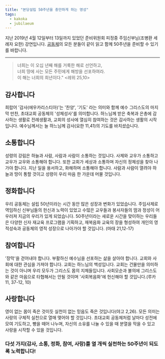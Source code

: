 ```yaml
---
title: "본당설립 50주년을 충만하게 하는 영성"
tags:
  - kakoka
  - jubilaeum
---
```


지난 2019년 4월 12일부터 13일까지 있었던 준비위원회 피정중
주임신부님(조병환 세례자 요한) 강연입니다.
[공동체](http://www.kakoka.de/zbxe/ "쾰른 한인 천주교회")의
모든 분들이 같이 읽고 함께 50주년을 준비할 수 있기를 바랍니다.

---

>너희는 이 오십 년째 해를 거룩한 해로 선언하고,  
>너희 땅에 사는 모든 주민에게 해방을 선포하여라.  
>이 해는 너희의 희년이다." <레위 25,10>

## 감사합니다

희랍어 '감사(에우카리스티아)'는 '찬양', '기도' 라는 의미와 함께 예수 그리스도의 마지막 만찬, 초대교회 공동체의 '성체성사'를 의미합니다. 하느님께 받은 축복과 은총에 감사하는 생활로 전례생활과, 교회의 성사에 열심히 참여하는 것은 감사하는 생활의 시작입니다. 예수님께서는 늘 하느님께 감사(요한 11,41)의 기도를 바치셨습니다.

## 소통합니다

성령의 강림은 하늘과 사람, 사람과 사람이 소통하는 것입니다. 사제와 교우가 소통하고 교우가 교우와 소통해야 합니다. 또한 교회가 세상과 소통하며 자신의 정체성을 찾아 나가야 합니다. 지난 일을 용서하고, 화해하며 소통해야 합니다. 사람과 사람이 열려야 하늘과 땅이 통할 것이고 성령이 우리 마음 한 가운데 머물 것입니다.

## 정화합니다

우리 공동체는 설립 50년이라는 시간 동안 많은 성장과 변화가 있었습니다. 주임사제로 역임하신 신부님들의 헌신과 노력이 있었고 수많은 교우들과 봉사자들의 땀과 정성이 어우러져 지금의 우리가 있게 되었습니다. 50주년이라는 새로운 시간을 맞이하는 우리들은 다양한 신자 재교육 프로그램을 기획하고, 재복음화 교육의 장을 형성하여 개인의 영적성숙과 공동체의 영적 성장으로 나아가야 할 것입니다. (마태 21,12-17)

## 참여합니다

'장막'을 걷어내야 합니다. 부활하신 예수님을 선포하는 삶을 살아야 합니다. 교회와 사회에 대한 관심을 가져야 합니다. 교회는 하느님의 백성입니다. 교회는 건물만을 의미하는 것이 아니며 우리 모두가 그리스도 몸의 지체들입니다. 사회모순과 불의에 그리스도와 같은 마음으로 타협해서는 안될 것이며 '사회복음화'에 헌신해야 할 것입니다.(루카 11, 37-12, 10)

## 사랑합니다

영이 없는 몸이 죽은 것이듯 실천이 없는 믿음도 죽은 것입니다(야고 2,26). 모든 의미는 사랑의 구체적 실천으로 열매 맺어야 할 것입니다. 초대교회 공동체처럼 날마다 성전에 모여 기도하고, 빵을 떼어 나누며, 자신의 소유를 나눌 수 있을 때 분열을 막을 수 있고 사랑을 시작할 수 있을 것입니다.

### 다섯 가지(감사, 소통, 정화, 참여, 사랑)를 열 개씩 실천하는 50주년이 되도록 노력합니다!
